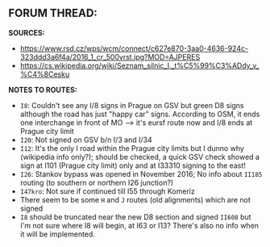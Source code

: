 ﻿**FORUM THREAD:**
-


**SOURCES:**
- https://www.rsd.cz/wps/wcm/connect/c627e870-3aa0-4636-924c-323ddd3a6f4a/2016_1_cr_500vrst.jpg?MOD=AJPERES
- https://cs.wikipedia.org/wiki/Seznam_silnic_I._t%C5%99%C3%ADdy_v_%C4%8Cesku


**NOTES TO ROUTES:**
- `I8`: Couldn't see any I/8 signs in Prague on GSV but green D8 signs although the road has just "happy car" signs. According to OSM, it ends one interchange in front of MO --> it's eursf route now and I/8 ends at Prague city limit
- `I20`: Not signed on GSV b/n I/3 and I/34
- `I12`: It's the only I road within the Prague city limits but I dunno why (wikipedia info only?); should be checked, a quick GSV check showed a sign at I101 (Prague city limit) only and at I33310 signing to the east!
- `I26`: Stankov bypass was opened in November 2016; No info about `II185` routing (to southern or northern I26 junction?)
- `I47kro`: Not sure if continued till I55 through Komeriz
- There seem to be some `H` and `J` routes (old alignments) which are not signed
- `I8` should be truncated near the new D8 section and signed `II608` but I'm not sure where I8 will begin, at I63 or I13? There's also no info when it will be implemented.